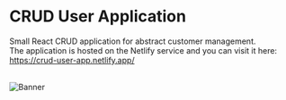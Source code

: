 # CRUD User Application

Small React CRUD application for abstract customer management. <br/>
The application is hosted on the Netlify service and you can visit it here: https://crud-user-app.netlify.app/ <br/><br/>

![Banner](https://res.cloudinary.com/dvpigocv1/image/upload/v1625437990/GitHub/crud.png)
